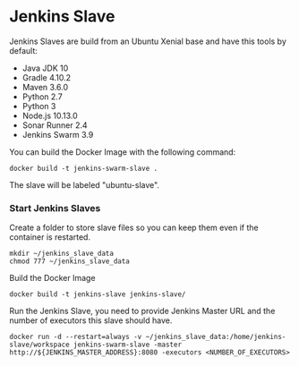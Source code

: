 # Jenkins Slave #

Jenkins Slaves are build from an Ubuntu Xenial base and have this tools by default:  

- Java JDK 10  
- Gradle 4.10.2  
- Maven 3.6.0   
- Python 2.7
- Python 3
- Node.js 10.13.0
- Sonar Runner 2.4
- Jenkins Swarm 3.9

You can build the Docker Image with the following command:  

    docker build -t jenkins-swarm-slave .

The slave will be labeled "ubuntu-slave".

### Start Jenkins Slaves ###

Create a folder to store slave files so you can keep them even if the container is restarted.  
    
    mkdir ~/jenkins_slave_data
    chmod 777 ~/jenkins_slave_data

Build the Docker Image

    docker build -t jenkins-slave jenkins-slave/

Run the Jenkins Slave, you need to provide Jenkins Master URL and the number of executors this slave should have.  

    docker run -d --restart=always -v ~/jenkins_slave_data:/home/jenkins-slave/workspace jenkins-swarm-slave -master http://${JENKINS_MASTER_ADDRESS}:8080 -executors <NUMBER_OF_EXECUTORS>